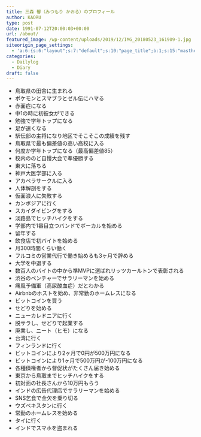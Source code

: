 ```yaml
---
title: 三森 馨（みつもり かおる）のプロフィール
author: KAORU
type: post
date: 1991-07-12T20:00:03+00:00
url: /about/
featured_image: /wp-content/uploads/2019/12/IMG_20180523_161909-1.jpg
siteorigin_page_settings:
  - 'a:6:{s:6:"layout";s:7:"default";s:10:"page_title";b:1;s:15:"masthead_margin";b:1;s:13:"footer_margin";b:1;s:16:"display_masthead";b:1;s:22:"display_footer_widgets";b:1;}'
categories:
  - Dailylog
  - Diary
draft: false  
---
```

  * 鳥取県の田舎に生まれる
  * ポケモンとスマブラとゼル伝にハマる
  * 赤面症になる
  * 中1の時に初彼女ができる
  * 勉強で学年トップになる
  * 足が速くなる
  * 駅伝部の主将になり地区でそこそこの成績を残す
  * 鳥取県で最も偏差値の高い高校に入る
  * 何度か学年トップになる（最高偏差値85）
  * 校内ののど自慢大会で準優勝する
  * 東大に落ちる
  * 神戸大医学部に入る
  * アカペラサークルに入る
  * 人体解剖をする
  * 仮面浪人に失敗する
  * カンボジアに行く
  * スカイダイビングをする
  * 淡路島でヒッチハイクをする
  * 学部内で1番目立つバンドでボーカルを始める
  * 留年する
  * 飲食店で初バイトを始める
  * 月300時間くらい働く
  * フルコミの営業代行で働き始めるも3ヶ月で辞める
  * 大学を中退する
  * 数百人のバイトの中から準MVPに選ばれリッツカールトンで表<wbr />彰される
  * 渋谷のベンチャーでサラリーマンを始める
  * 痛風予備軍（高尿酸血症）だとわかる
  * Airbnbのホストを始め、非常勤のホームレスになる
  * ビットコインを買う
  * せどりを始める
  * ニューカレドニアに行く
  * 脱サラし、せどりで起業する
  * 廃業し、ニート（ヒモ）になる
  * 台湾に行く
  * フィンランドに行く
  * ビットコインにより2ヶ月で0円が500万円になる
  * ビットコインにより1ヶ月で500万円が-100万円になる
  * 各種債権者から督促状がたくさん届き始める
  * 東京から鳥取までヒッチハイクをする
  * 初対面の社長さんから10万円もらう
  * インドの広告代理店でサラリーマンを始める
  * SNS乞食で金欠を乗り切る
  * ウズベキスタンに行く
  * 常勤のホームレスを始める
  * タイに行く
  * インドでスマホを盗まれる